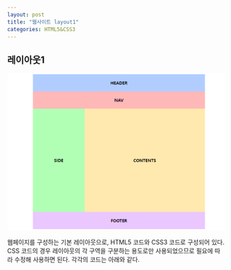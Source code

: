 ```yaml
---
layout: post
title: "웹사이트 layout1"
categories: HTML5&CSS3
---
```


## **레이아웃1**


![layout1](/assets/images/layout/레이아웃1.PNG)



웹페이지를 구성하는 기본 레이아웃으로, HTML5 코드와 CSS3 코드로 구성되어 있다. CSS 코드의 경우 레이아웃의 각 구역을 구분하는 용도로만 사용되었으므로 필요에 따라 수정해 사용하면 된다.
각각의 코드는 아래와 같다.  

